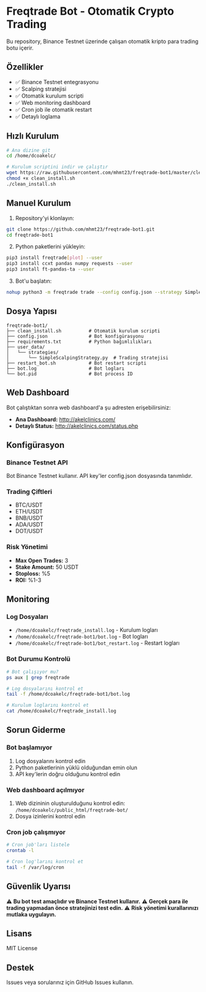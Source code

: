 # Freqtrade Bot - Otomatik Crypto Trading

Bu repository, Binance Testnet üzerinde çalışan otomatik kripto para trading botu içerir.

## Özellikler

- ✅ Binance Testnet entegrasyonu
- ✅ Scalping stratejisi
- ✅ Otomatik kurulum scripti
- ✅ Web monitoring dashboard
- ✅ Cron job ile otomatik restart
- ✅ Detaylı loglama

## Hızlı Kurulum

```bash
# Ana dizine git
cd /home/dcoakelc/

# Kurulum scriptini indir ve çalıştır
wget https://raw.githubusercontent.com/mhmt23/freqtrade-bot1/master/clean_install.sh
chmod +x clean_install.sh
./clean_install.sh
```

## Manuel Kurulum

1. Repository'yi klonlayın:
```bash
git clone https://github.com/mhmt23/freqtrade-bot1.git
cd freqtrade-bot1
```

2. Python paketlerini yükleyin:
```bash
pip3 install freqtrade[plot] --user
pip3 install ccxt pandas numpy requests --user
pip3 install ft-pandas-ta --user
```

3. Bot'u başlatın:
```bash
nohup python3 -m freqtrade trade --config config.json --strategy SimpleScalpingStrategy > bot.log 2>&1 &
```

## Dosya Yapısı

```
freqtrade-bot1/
├── clean_install.sh          # Otomatik kurulum scripti
├── config.json               # Bot konfigürasyonu
├── requirements.txt          # Python bağımlılıkları
├── user_data/
│   └── strategies/
│       └── SimpleScalpingStrategy.py  # Trading stratejisi
├── restart_bot.sh            # Bot restart scripti
├── bot.log                   # Bot logları
└── bot.pid                   # Bot process ID
```

## Web Dashboard

Bot çalıştıktan sonra web dashboard'a şu adresten erişebilirsiniz:
- **Ana Dashboard:** http://akelclinics.com/
- **Detaylı Status:** http://akelclinics.com/status.php

## Konfigürasyon

### Binance Testnet API
Bot Binance Testnet kullanır. API key'ler config.json dosyasında tanımlıdır.

### Trading Çiftleri
- BTC/USDT
- ETH/USDT
- BNB/USDT
- ADA/USDT
- DOT/USDT

### Risk Yönetimi
- **Max Open Trades:** 3
- **Stake Amount:** 50 USDT
- **Stoploss:** %5
- **ROI:** %1-3

## Monitoring

### Log Dosyaları
- `/home/dcoakelc/freqtrade_install.log` - Kurulum logları
- `/home/dcoakelc/freqtrade-bot1/bot.log` - Bot logları
- `/home/dcoakelc/freqtrade-bot1/bot_restart.log` - Restart logları

### Bot Durumu Kontrolü
```bash
# Bot çalışıyor mu?
ps aux | grep freqtrade

# Log dosyalarını kontrol et
tail -f /home/dcoakelc/freqtrade-bot1/bot.log

# Kurulum loglarını kontrol et
cat /home/dcoakelc/freqtrade_install.log
```

## Sorun Giderme

### Bot başlamıyor
1. Log dosyalarını kontrol edin
2. Python paketlerinin yüklü olduğundan emin olun
3. API key'lerin doğru olduğunu kontrol edin

### Web dashboard açılmıyor
1. Web dizininin oluşturulduğunu kontrol edin: `/home/dcoakelc/public_html/freqtrade-bot/`
2. Dosya izinlerini kontrol edin

### Cron job çalışmıyor
```bash
# Cron job'ları listele
crontab -l

# Cron log'larını kontrol et
tail -f /var/log/cron
```

## Güvenlik Uyarısı

⚠️ **Bu bot test amaçlıdır ve Binance Testnet kullanır.**
⚠️ **Gerçek para ile trading yapmadan önce stratejinizi test edin.**
⚠️ **Risk yönetimi kurallarınızı mutlaka uygulayın.**

## Lisans

MIT License

## Destek

Issues veya sorularınız için GitHub Issues kullanın.
